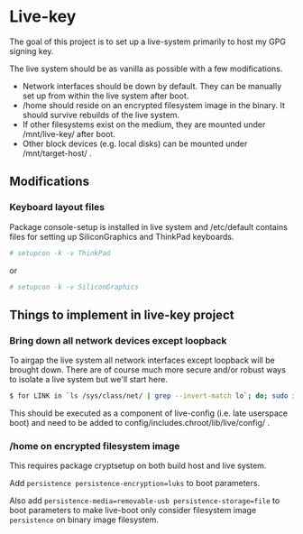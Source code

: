 # Live-key

The goal of this project is to set up a live-system primarily to host my GPG
signing key.

The live system should be as vanilla as possible with a few modifications.

- Network interfaces should be down by default. They can be manually set up
  from within the live system after boot.
- /home should reside on an encrypted filesystem image in the binary. It should
  survive rebuilds of the live system.
- If other filesystems exist on the medium, they are mounted under
  /mnt/live-key/<label> after boot.
- Other block devices (e.g. local disks) can be mounted under
  /mnt/target-host/ .

## Modifications

### Keyboard layout files

Package console-setup is installed in live system and /etc/default contains
files for setting up SiliconGraphics and ThinkPad keyboards.

```sh
# setupcon -k -v ThinkPad
```
or
```sh
# setupcon -k -v SiliconGraphics
```

## Things to implement in live-key project

### Bring down all network devices except loopback

To airgap the live system all network interfaces except loopback will be
brought down.
There are of course much more secure and/or robust ways to isolate a live
system but we'll start here.

```sh
$ for LINK in `ls /sys/class/net/ | grep --invert-match lo`; do; sudo ip link set $LINK down; done;
```

This should be executed as a component of live-config (i.e. late userspace
boot) and need to be added to config/includes.chroot/lib/live/config/ .

### /home on encrypted filesystem image

This requires package cryptsetup on both build host and live system.

Add `persistence persistence-encryption=luks` to boot parameters.

Also add `persistence-media=removable-usb persistence-storage=file` to boot
parameters to make live-boot only consider filesystem image `persistence` on
binary image filesystem.


